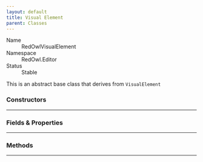 ```yaml
---
layout: default
title: Visual Element
parent: Classes
---
```


<dl>
  <dt>Name</dt>
  <dd>RedOwlVisualElement</dd>
  <dt>Namespace</dt>
  <dd>RedOwl.Editor</dd>
  <dt>Status</dt>
  <dd><span class="label label-green">Stable</span></dd>
</dl>

This is an abstract base class that derives from `VisualElement`

### Constructors
---

### Fields & Properties
---

### Methods
---
